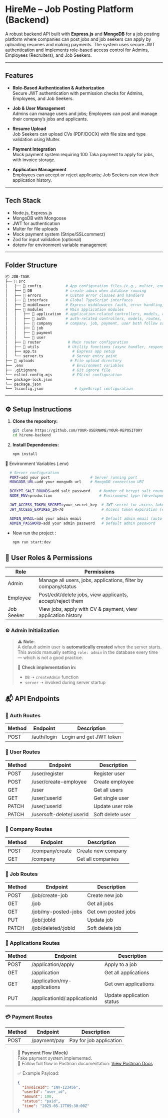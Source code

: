 # HireMe – Job Posting Platform (Backend)

A robust backend API built with **Express.js** and **MongoDB** for a job posting platform where companies can post jobs and job seekers can apply by uploading resumes and making payments. The system uses secure JWT authentication and implements role-based access control for Admins, Employees (Recruiters), and Job Seekers.

---

## Features

- **Role-Based Authentication & Authorization**  
  Secure JWT authentication with permission checks for Admins, Employees, and Job Seekers.

- **Job & User Management**  
  Admins can manage users and jobs; Employees can post and manage their company’s jobs and applicants.

- **Resume Upload**  
  Job Seekers can upload CVs (PDF/DOCX) with file size and type validation using Multer.

- **Payment Integration**  
  Mock payment system requiring 100 Taka payment to apply for jobs, with invoice storage.

- **Application Management**  
  Employees can accept or reject applicants; Job Seekers can view their application history.

---

## Tech Stack

- Node.js, Express.js  
- MongoDB with Mongoose  
- JWT for authentication  
- Multer for file uploads  
- Mock payment system (Stripe/SSLcommerz)  
- Zod for input validation (optional)  
- dotenv for environment variable management

---

## Folder Structure
```bash
📦 JOB-TASK
├── 📁 src
│   ├── 📁 config           # App configuration files (e.g., multer, env)
│   ├── 📁 DB               # create admin when database running
│   ├── 📁 errors           # Custom error classes and handlers
│   ├── 📁 interface        # Global TypeScript interfaces
│   ├── 📁 middleware       # Express middlewares (auth, error handling, etc.)
│   ├── 📁 modules          # Main application modules
│   │   ├── 📁 application  # application-related controllers, models, routes, service, validation.
│   │   ├── 📁 auth         # auth-related controllers, models, routes, service, validation.
│   │   ├── 📁 company      # company, job, payment, user both follow same folder Structure
│   │   ├── 📁 job
│   │   ├── 📁 payment
│   │   └── 📁 user
│   ├── 📁 router            # Main router configuration
│   ├── 📁 utils             # Utility functions (async handler, response, token)
│   ├── app.ts                # Express app setup
│   └── server.ts             # Server entry point
├── 📁 uploads                # File upload directory
├── .env                      # Environment variables
├── .gitignore                # Git ignore file
└── eslint.config.mjs         # ESLint configuration
└── package-lock.json
└── package.json
└── tsconfig.json              # typeScript configuration

```

---

## ⚙️ Setup Instructions

1. **Clone the repository:**
     ```bash
     git clone https://github.com/YOUR-USERNAME/YOUR-REPOSITORY
     cd hireme-backend
     ```
2. **Install Dependencies:**
     ```bash
     npm install
     ```

🧾 Environment Variables (.env)
```bash
  # Server configuration
  PORT=add your port                  # Server running port
  MONGODB_URL=add your mongodb url    # MongoDB connection URI

  BCRYPT_SALT_ROUNDS=add salt password    # Number of bcrypt salt rounds for password hashing
  NODE_ENV=production                     # Environment type (development | production)

  JWT_ACCESS_TOKEN_SECRET=your_secret_key  # JWT secret for access token   
  JWT_ACCESS_EXPIRES_IN=7d                 # Access token expiration (e.g. 1d, 2h)

  ADMIN_EMAIL=add your admin email         # Default admin email (auto-created on first run)
  ADMIN_PASSWORD=add your admin password   # Default admin password
```

   - Now run the project :
     ```bash
     npm run start:dev
     ```
## 👥 User Roles & Permissions
| Role       | Permissions                                                    |
| ---------- | -------------------------------------------------------------- |
| Admin      | Manage all users, jobs, applications, filter by company/status |
| Employee   | Post/edit/delete jobs, view applicants, accept/reject them     |
| Job Seeker | View jobs, apply with CV & payment, view application history   |



### ⚙️ Admin Initialization

> ⚠️ **Note**:  
> A default admin user is **automatically created** when the server starts.  
> This avoids manually setting `role: admin` in the database every time — which is not a good practice.  
>  
> 🧾 **Check implementation in:**  
> - `DB` ➝ `createAdmin` function  
> - `server` ➝ invoked during server startup  

## 📬 API Endpoints

### 🔐 Auth Routes
| Method | Endpoint     | Description          |
|--------|--------------|----------------------|
| POST   | /auth/login  | Login and get JWT token |

### 👤 User Routes
| Method | Endpoint                       | Description          |
|--------|--------------------------------|----------------------|
| POST   | /user/register                 | Register user        |
| POST   | /user/create-employee          | Create employee      |
| GET    | /user                          | Get all users        |
| GET    | /user/:userId                  | Get single user      |
| PATCH  | /user/:userId                  | Update user role     |
| PATCH  | /usersoft-delete/:userId       | Soft delete user     |

### 🏢 Company Routes
| Method | Endpoint           | Description          |
|--------|--------------------|----------------------|
| POST   | /company/create    | Create new company   |
| GET    | /company           | Get all companies    |

### 💼 Job Routes
| Method | Endpoint                     | Description           |
|--------|------------------------------|-----------------------|
| POST   | /job/create-job              | Create new job        |
| GET    | /job                         | Get all jobs          |
| GET    | /job/my-posted-jobs         | Get own posted jobs   |
| PUT    | /job/:jobId                  | Update job            |
| PATCH  | /job/deleted/:jobId          | Soft delete job       |

### 📄 Applications Routes
| Method | Endpoint                             | Description                |
|--------|--------------------------------------|----------------------------|
| POST   | /application/apply                   | Apply to a job             |
| GET    | /application                         | Get all applications       |
| GET    | /application/my-applications         | Get own applications       |
| PUT    | /applicationId/:applicationId        | Update application status  |

### 💳 Payment Routes
| Method | Endpoint        | Description              |
|--------|------------------|--------------------------|
| POST   | /payment/pay     | Pay for job application  |



> 📌 **Payment Flow (Mock)**  
> Fake payment system implemented.  
> 🔗 Follow full flow in Postman documentation: [View Postman Docs](https://documenter.getpostman.com/view/36958927/2sB2qXjNMA)  
>  
> ✅ Example Payload:
> ```json
> {
>   "invoiceId": "INV-123456",
>   "userId": "user_id",
>   "amount": 100,
>   "status": "paid",
>   "time": "2025-05-17T09:30:00Z"
> }
> ```







